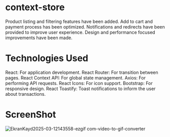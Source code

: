 # context-store
Product listing and filtering features have been added. Add to cart and payment process has been optimized. Notifications and redirects have been provided to improve user experience. Design and performance focused improvements have been made.


# Technologies Used
React: For application development.
React Router: For transition between pages.
React Context API: For global state management.
Axios: For performing API requests.
React Icons: For icon support.
Bootstrap: For responsive design.
React Toastify: Toast notifications to inform the user about transactions.

# ScreenShot

![EkranKayd2025-03-12143558-ezgif com-video-to-gif-converter](https://github.com/user-attachments/assets/34cab756-004d-4d40-9174-542a8e251bc8)

